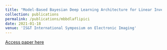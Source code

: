 ```yaml
---
title: "Model-Based Bayesian Deep Learning Architecture for Linear Inverse Problems in Computational Imaging"
collection: publications
permalink: /publications/mbbdlaflipici
date: 2021-01-18
venue: 'IS&T International Symposium on Electronic Imaging'
---
```



[Access paper here]()
